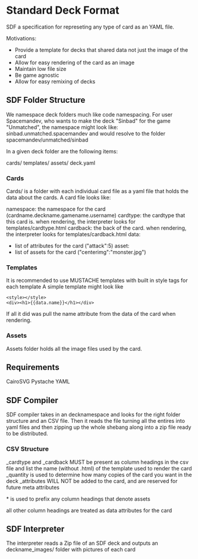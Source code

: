 # Standard Deck Format 

SDF a specification for represeting any type of card as an YAML file. 

Motivations:
- Provide a template for decks that shared data not just the image of the card
- Allow for easy rendering of the card as an image
- Maintain low file size
- Be game agnostic
- Allow for easy remixing of decks

## SDF Folder Structure
We namespace deck folders much like code namespacing. For user Spacemandev, who wants to make the deck "Sinbad" for the game "Unmatched", the namespace might look like:
sinbad.unmatched.spacemandev
and would resolve to the folder
spacemandev/unmatched/sinbad

In a given deck folder are the following items:

cards/
templates/
assets/
deck.yaml

### Cards
Cards/ is a folder with each individual card file as a yaml file that holds the data about the cards. A card file looks like:

namespace: the namespace for the card (cardname.deckname.gamename.username)
cardtype: the cardtype that this card is. when rendering, the interpreter looks for templates/cardtype.html 
cardback: the back of the card. when rendering, the interpreter looks for templates/cardback.html
data:
  - list of attributes for the card ("attack":5)
asset:
  - list of assets for the card ("centerimg":"monster.jpg")

### Templates
It is recommended to use MUSTACHE templates with built in style tags for each template
A simple template might look like
```
<style></style>
<div><h1>{{data.name}}</h1></div>
```
If all it did was pull the name attribute from the data of the card when rendering.

### Assets
Assets folder holds all the image files used by the card. 


## Requirements
CairoSVG Pystache YAML

## SDF Compiler
SDF compiler takes in an decknamespace and looks for the right folder structure and an CSV file. Then it reads the file turning all the entires into yaml files and then zipping up the whole shebang along into a zip file ready to be distributed. 

### CSV Structure
_cardtype and _cardback MUST be present as column headings in the csv file and list the name (without .html) of the template used to render the card
_quantity is used to determine how many copies of the card you want in the deck
_attributes WILL NOT be added to the card, and are reserved for future meta attributes

&ast; is used to prefix any column headings that denote assets 

all other column headings are treated as data attributes for the card


## SDF Interpreter
The interpreter reads a Zip file of an SDF deck and outputs an deckname_images/ folder with pictures of each card


